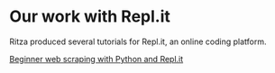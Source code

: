 # Our work with Repl.it

Ritza produced several tutorials for Repl.it, an online coding platform.

[Beginner web scraping with Python and Repl.it](./beginner-web-scraping.html)


